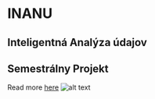 # INANU

## Inteligentná Analýza údajov  

## Semestrálny Projekt  
Read more [here](https://github.com/PavolGrofcik/INANU/blob/master/Assignment/podmienky_absolvovania_a_projekt.pdf)
![alt text](https://i1.wp.com/smc.ai/wp-content/uploads/2018/02/bigdata_800.jpg)
